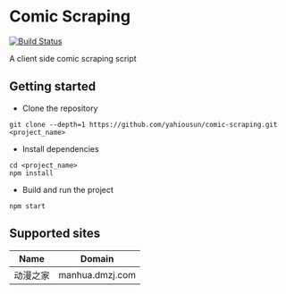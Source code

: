 # Comic Scraping
[![Build Status](https://travis-ci.org/yahiousun/comic-scraping.svg?branch=master)](https://travis-ci.org/yahiousun/comic-scraping)

A client side comic scraping script

## Getting started

- Clone the repository

```
git clone --depth=1 https://github.com/yahiousun/comic-scraping.git <project_name>
```
- Install dependencies

```
cd <project_name>
npm install
```
- Build and run the project

```
npm start
```

## Supported sites

| Name | Domain |
| ------------- | ------------------------------------- |
| 动漫之家 | manhua.dmzj.com |
